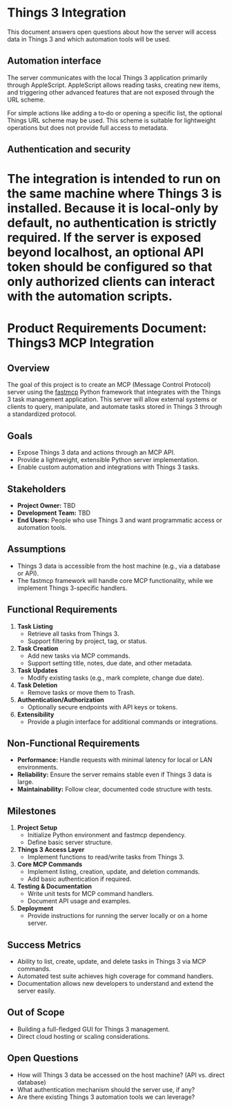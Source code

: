 
# Things 3 Integration

This document answers open questions about how the server will access data in Things 3 and which automation tools will be used.

## Automation interface

The server communicates with the local Things 3 application primarily through AppleScript. AppleScript allows reading tasks, creating new items, and triggering other advanced features that are not exposed through the URL scheme.

For simple actions like adding a to‑do or opening a specific list, the optional Things URL scheme may be used. This scheme is suitable for lightweight operations but does not provide full access to metadata.

## Authentication and security

The integration is intended to run on the same machine where Things 3 is installed. Because it is local‑only by default, no authentication is strictly required. If the server is exposed beyond localhost, an optional API token should be configured so that only authorized clients can interact with the automation scripts.
=======
# Product Requirements Document: Things3 MCP Integration

## Overview
The goal of this project is to create an MCP (Message Control Protocol) server using the [fastmcp](https://github.com/jlowin/fastmcp) Python framework that integrates with the Things 3 task management application. This server will allow external systems or clients to query, manipulate, and automate tasks stored in Things 3 through a standardized protocol.

## Goals
- Expose Things 3 data and actions through an MCP API.
- Provide a lightweight, extensible Python server implementation.
- Enable custom automation and integrations with Things 3 tasks.

## Stakeholders
- **Project Owner:** TBD
- **Development Team:** TBD
- **End Users:** People who use Things 3 and want programmatic access or automation tools.

## Assumptions
- Things 3 data is accessible from the host machine (e.g., via a database or API).
- The fastmcp framework will handle core MCP functionality, while we implement Things 3-specific handlers.

## Functional Requirements
1. **Task Listing**
   - Retrieve all tasks from Things 3.
   - Support filtering by project, tag, or status.
2. **Task Creation**
   - Add new tasks via MCP commands.
   - Support setting title, notes, due date, and other metadata.
3. **Task Updates**
   - Modify existing tasks (e.g., mark complete, change due date).
4. **Task Deletion**
   - Remove tasks or move them to Trash.
5. **Authentication/Authorization**
   - Optionally secure endpoints with API keys or tokens.
6. **Extensibility**
   - Provide a plugin interface for additional commands or integrations.

## Non-Functional Requirements
- **Performance:** Handle requests with minimal latency for local or LAN environments.
- **Reliability:** Ensure the server remains stable even if Things 3 data is large.
- **Maintainability:** Follow clear, documented code structure with tests.

## Milestones
1. **Project Setup**
   - Initialize Python environment and fastmcp dependency.
   - Define basic server structure.
2. **Things 3 Access Layer**
   - Implement functions to read/write tasks from Things 3.
3. **Core MCP Commands**
   - Implement listing, creation, update, and deletion commands.
   - Add basic authentication if required.
4. **Testing & Documentation**
   - Write unit tests for MCP command handlers.
   - Document API usage and examples.
5. **Deployment**
   - Provide instructions for running the server locally or on a home server.

## Success Metrics
- Ability to list, create, update, and delete tasks in Things 3 via MCP commands.
- Automated test suite achieves high coverage for command handlers.
- Documentation allows new developers to understand and extend the server easily.

## Out of Scope
- Building a full-fledged GUI for Things 3 management.
- Direct cloud hosting or scaling considerations.

## Open Questions
- How will Things 3 data be accessed on the host machine? (API vs. direct database)
- What authentication mechanism should the server use, if any?
- Are there existing Things 3 automation tools we can leverage?


